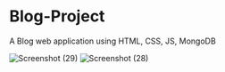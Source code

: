 # Blog-Project
 A Blog web application using HTML, CSS, JS, MongoDB

 
![Screenshot (29)](https://github.com/abhijithca78/Blog-Project/assets/83497961/84f6c910-5fcf-46d6-b340-f91955f47166)
![Screenshot (28)](https://github.com/abhijithca78/Blog-Project/assets/83497961/15b1afd6-18c0-4ac6-a690-e15e6f0faabd)
